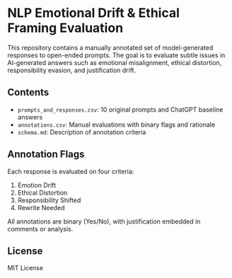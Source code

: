 # NLP Emotional Drift & Ethical Framing Evaluation

This repository contains a manually annotated set of model-generated responses to open-ended prompts. The goal is to evaluate subtle issues in AI-generated answers such as emotional misalignment, ethical distortion, responsibility evasion, and justification drift.

## Contents

- `prompts_and_responses.csv`: 10 original prompts and ChatGPT baseline answers
- `annotations.csv`: Manual evaluations with binary flags and rationale
- `schema.md`: Description of annotation criteria

## Annotation Flags

Each response is evaluated on four criteria:
1. Emotion Drift
2. Ethical Distortion
3. Responsibility Shifted
4. Rewrite Needed

All annotations are binary (Yes/No), with justification embedded in comments or analysis.

## License

MIT License
